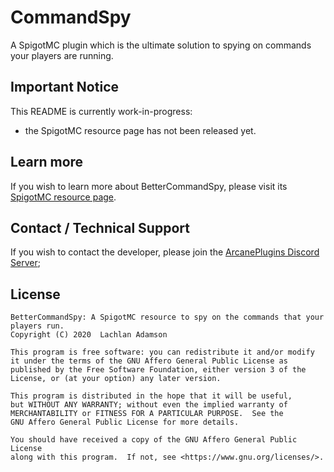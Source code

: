 # CommandSpy
A SpigotMC plugin which is the ultimate solution to spying on commands your players are running.

## Important Notice
This README is currently work-in-progress:
* the SpigotMC resource page has not been released yet.

## Learn more
If you wish to learn more about BetterCommandSpy, please visit its [SpigotMC resource page]().

## Contact / Technical Support
If you wish to contact the developer, please join the [ArcanePlugins Discord Server](https://discord.io/arcaneplugins);

## License
```
BetterCommandSpy: A SpigotMC resource to spy on the commands that your players run.
Copyright (C) 2020  Lachlan Adamson

This program is free software: you can redistribute it and/or modify
it under the terms of the GNU Affero General Public License as
published by the Free Software Foundation, either version 3 of the
License, or (at your option) any later version.

This program is distributed in the hope that it will be useful,
but WITHOUT ANY WARRANTY; without even the implied warranty of
MERCHANTABILITY or FITNESS FOR A PARTICULAR PURPOSE.  See the
GNU Affero General Public License for more details.

You should have received a copy of the GNU Affero General Public License
along with this program.  If not, see <https://www.gnu.org/licenses/>.
```